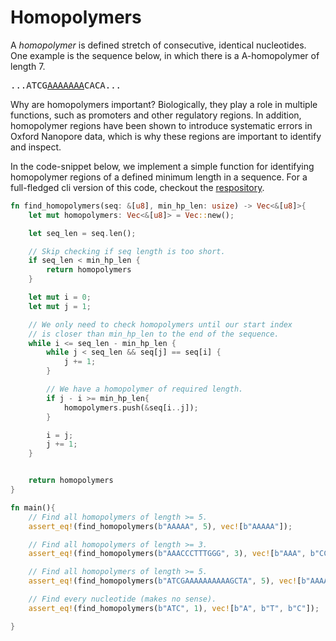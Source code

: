 # Homopolymers
A *homopolymer* is defined stretch of consecutive, identical nucleotides. One example is the sequence below, in which there is a A-homopolymer of length 7.

<pre>
...ATCG<u>AAAAAAA</u>CACA...
</pre>

Why are homopolymers important? Biologically, they play a role in multiple functions, such as promoters and other regulatory regions. In addition, homopolymer regions have been shown to introduce systematic errors in Oxford Nanopore data, which is why these regions are important to identify and inspect.

In the code-snippet below, we implement a simple function for identifying homopolymer regions of a defined minimum length in a sequence. For a full-fledged cli version of this code, checkout the [respository](https://github.com/OscarAspelin95/homopolymer_rs).


```rust
fn find_homopolymers(seq: &[u8], min_hp_len: usize) -> Vec<&[u8]>{
    let mut homopolymers: Vec<&[u8]> = Vec::new();

    let seq_len = seq.len();

    // Skip checking if seq length is too short.
    if seq_len < min_hp_len {
        return homopolymers
    }

    let mut i = 0;
    let mut j = 1;

    // We only need to check homopolymers until our start index
    // is closer than min_hp_len to the end of the sequence.
    while i <= seq_len - min_hp_len {
        while j < seq_len && seq[j] == seq[i] {
            j += 1;
        }

        // We have a homopolymer of required length.
        if j - i >= min_hp_len{
            homopolymers.push(&seq[i..j]);
        }

        i = j;
        j += 1;
    }


    return homopolymers
}

fn main(){
    // Find all homopolymers of length >= 5.
    assert_eq!(find_homopolymers(b"AAAAA", 5), vec![b"AAAAA"]);

    // Find all homopolymers of length >= 3.
    assert_eq!(find_homopolymers(b"AAACCCTTTGGG", 3), vec![b"AAA", b"CCC", b"TTT", b"GGG"]);

    // Find all homopolymers of length >= 5.
    assert_eq!(find_homopolymers(b"ATCGAAAAAAAAAAGCTA", 5), vec![b"AAAAAAAAAA"]);

    // Find every nucleotide (makes no sense).
    assert_eq!(find_homopolymers(b"ATC", 1), vec![b"A", b"T", b"C"]);

}
```
